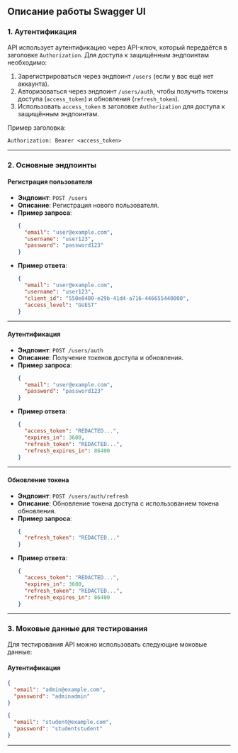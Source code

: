## Описание работы Swagger UI


### **1. Аутентификация**
API использует аутентификацию через API-ключ, который передаётся в заголовке `Authorization`. Для доступа к защищённым эндпоинтам необходимо:
1. Зарегистрироваться через эндпоинт `/users` (если у вас ещё нет аккаунта).
2. Авторизоваться через эндпоинт `/users/auth`, чтобы получить токены доступа (`access_token`) и обновления (`refresh_token`).
3. Использовать `access_token` в заголовке `Authorization` для доступа к защищённым эндпоинтам.

Пример заголовка:
```
Authorization: Bearer <access_token>
```

---

### **2. Основные эндпоинты**

#### **Регистрация пользователя**
- **Эндпоинт**: `POST /users`
- **Описание**: Регистрация нового пользователя.
- **Пример запроса**:
  ```json
  {
    "email": "user@example.com",
    "username": "user123",
    "password": "password123"
  }
  ```
- **Пример ответа**:
  ```json
  {
    "email": "user@example.com",
    "username": "user123",
    "client_id": "550e8400-e29b-41d4-a716-446655440000",
    "access_level": "GUEST"
  }
  ```

---

#### **Аутентификация**
- **Эндпоинт**: `POST /users/auth`
- **Описание**: Получение токенов доступа и обновления.
- **Пример запроса**:
  ```json
  {
    "email": "user@example.com",
    "password": "password123"
  }
  ```
- **Пример ответа**:
  ```json
  {
    "access_token": "REDACTED...",
    "expires_in": 3600,
    "refresh_token": "REDACTED...",
    "refresh_expires_in": 86400
  }
  ```

---

#### **Обновление токена**
- **Эндпоинт**: `POST /users/auth/refresh`
- **Описание**: Обновление токена доступа с использованием токена обновления.
- **Пример запроса**:
  ```json
  {
    "refresh_token": "REDACTED..."
  }
  ```
- **Пример ответа**:
  ```json
  {
    "access_token": "REDACTED...",
    "expires_in": 3600,
    "refresh_token": "REDACTED...",
    "refresh_expires_in": 86400
  }
  ```

---

### **3. Моковые данные для тестирования**
Для тестирования API можно использовать следующие моковые данные:


#### **Аутентификация**
```json
{
  "email": "admin@example.com",
  "password": "adminadmin"
}
```

```json
{
  "email": "student@example.com",
  "password": "studentstudent"
}
```

---

